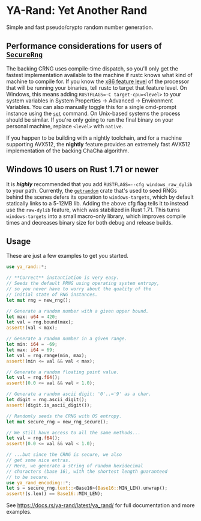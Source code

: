 # YA-Rand: Yet Another Rand

Simple and fast pseudo/crypto random number generation.

## Performance considerations for users of [`SecureRng`]

The backing CRNG uses compile-time dispatch, so you'll only get the fastest implementation available to the
machine if rustc knows what kind of machine to compile for.
If you know the [x86 feature level] of the processor that will be running your binaries, tell rustc to
target that feature level. On Windows, this means adding `RUSTFLAGS=-C target-cpu=<level>` to your system
variables in System Properties -> Advanced -> Environment Variables. You can also manually toggle this for
a single cmd-prompt instance using the [`set`] command. On Unix-based systems the process should be similar.
If you're only going to run the final binary on your personal machine, replace `<level>` with `native`.

If you happen to be building with a nightly toolchain, and for a machine supporting AVX512, the **nightly**
feature provides an extremely fast AVX512 implementation of the backing ChaCha algorithm.

[`SecureRng`]: https://docs.rs/ya-rand/latest/ya_rand/struct.SecureRng.html
[x86 feature level]: https://en.wikipedia.org/wiki/X86-64#Microarchitecture_levels
[`set`]: https://learn.microsoft.com/en-us/windows-server/administration/windows-commands/set_1

## Windows 10 users on Rust 1.71 or newer

It is ***highly*** recommended that you add `RUSTFLAGS=--cfg windows_raw_dylib` to your path. Currently, the
[`getrandom`] crate that's used to seed RNGs behind the scenes defers its operation to `windows-targets`,
which by default statically links to a 5-12MB lib. Adding the above cfg flag tells it to instead use
the `raw-dylib` feature, which was stabilized in Rust 1.71. This turns `windows-targets` into a small
macro-only library, which improves compile times and decreases binary size for both debug and release builds.

[`getrandom`]: https://docs.rs/getrandom/latest/getrandom/

## Usage

These are just a few examples to get you started.

```rust
use ya_rand::*;

// **Correct** instantiation is very easy.
// Seeds the default PRNG using operating system entropy,
// so you never have to worry about the quality of the
// initial state of RNG instances.
let mut rng = new_rng();

// Generate a random number with a given upper bound.
let max: u64 = 420;
let val = rng.bound(max);
assert!(val < max);

// Generate a random number in a given range.
let min: i64 = -69;
let max: i64 = 69;
let val = rng.range(min, max);
assert!(min <= val && val < max);

// Generate a random floating point value.
let val = rng.f64();
assert!(0.0 <= val && val < 1.0);

// Generate a random ascii digit: '0'..='9' as a char.
let digit = rng.ascii_digit();
assert!(digit.is_ascii_digit());

// Randomly seeds the CRNG with OS entropy.
let mut secure_rng = new_rng_secure();

// We still have access to all the same methods...
let val = rng.f64();
assert!(0.0 <= val && val < 1.0);

// ...but since the CRNG is secure, we also
// get some nice extras.
// Here, we generate a string of random hexidecimal
// characters (base 16), with the shortest length guaranteed
// to be secure.
use ya_rand_encoding::*;
let s = secure_rng.text::<Base16>(Base16::MIN_LEN).unwrap();
assert!(s.len() == Base16::MIN_LEN);
```

See https://docs.rs/ya-rand/latest/ya_rand/ for full documentation and more examples.
